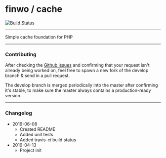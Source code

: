 # finwo / cache

[![Build Status](https://travis-ci.org/finwo/php-cache.svg?branch=master)](https://travis-ci.org/finwo/php-cache)

-----

Simple cache foundation for PHP

-----

### Contributing

After checking the [Github issues](https://github.com/finwo/php-cache/issues) and confirming that your request isn't already being worked on, feel free to spawn a new fork of the develop branch & send in a pull request.


The develop branch is merged periodically into the master after confirming it's stable, to make sure the master always contains a production-ready version.

-----

### Changelog
- 2016-06-08
    - Created README
    - Added unit tests
    - Added travis-ci build status
- 2016-04-13
    - Project init
